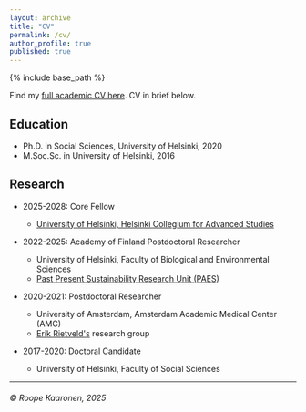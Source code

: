 ```yaml
---
layout: archive
title: "CV"
permalink: /cv/
author_profile: true
published: true
---
```


{% include base_path %}

Find my [full academic CV here](https://drive.google.com/file/d/1Gf0CXsRwjstzPKXYbsZ1g0SxKQPU3GPj/view?usp=sharing). CV in brief below.

## Education

* Ph.D. in Social Sciences, University of Helsinki, 2020
* M.Soc.Sc. in University of Helsinki, 2016

## Research

* 2025-2028: Core Fellow
  * [University of Helsinki, Helsinki Collegium for Advanced Studies](https://www.helsinki.fi/en/helsinki-collegium-advanced-studies/)

* 2022-2025: Academy of Finland Postdoctoral Researcher
  * University of Helsinki, Faculty of Biological and Environmental Sciences
  * [Past Present Sustainability Research Unit (PAES)](https://researchportal.helsinki.fi/en/organisations/past-present-sustainability-paes)

* 2020-2021: Postdoctoral Researcher
  * University of Amsterdam, Amsterdam Academic Medical Center (AMC)
  * [Erik Rietveld's](https://erikrietveld.com/) research group

* 2017-2020: Doctoral Candidate
  * University of Helsinki, Faculty of Social Sciences






***
###### © Roope Kaaronen, 2025
